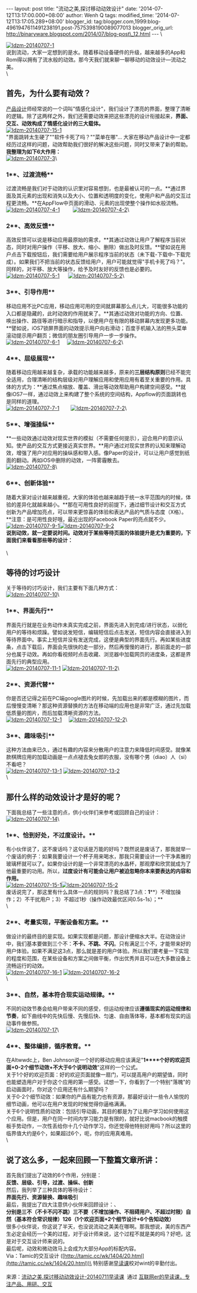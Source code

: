 --- layout: post title: "流动之美,探讨移动动效设计" date:
'2014-07-12T13:17:00.000+08:00' author: Wenh Q tags: modified\_time:
'2014-07-12T13:17:05.289+08:00' blogger\_id:
tag:blogger.com,1999:blog-4961947611491238191.post-7575398190089077013
blogger\_orig\_url:
http://binaryware.blogspot.com/2014/07/blog-post\_12.html --- \

[![ldzm-20140707-1](http://cdn.zaodula.com/wp-content/uploads/2014/07/ldzm-20140707-11.jpg)](http://cdn.zaodula.com/wp-content/uploads/2014/07/ldzm-20140707-11.jpg)\
说到流动，大家一定想到的是水。随着移动设备硬件的升级，越来越多的App和Rom得以拥有了流水般的动效。那今天我们就来聊一聊移动的动效设计—流动之美。\
\

**首先，为什么要有动效？**
--------------------------

[产品设计](http://zaodula.com/ "产品设计")师经常说的一个词叫"情感化设计"，我们设计了漂亮的界面，整理了清晰的逻辑。除了这两样之外，我们还需要动效来把这些漂亮的设计衔接起来，**界面、交互、动效构成了情感化设计的三大载体。**\
[![ldzm-20140707-15-1](http://cdn.zaodula.com/wp-content/uploads/2014/07/ldzm-20140707-15-1.jpg)](http://cdn.zaodula.com/wp-content/uploads/2014/07/ldzm-20140707-15-1.jpg)\
"界面跳转太生硬了""软件卡死了吗？""菜单在哪"…
大家在移动产品设计中一定都经历过这样的问题，动效帮助我们很好的解决这些问题，同时又带来了新的帮助。\
**我整理为如下6大作用：**\
[![ldzm-20140707-3](http://cdn.zaodula.com/wp-content/uploads/2014/07/ldzm-20140707-3.jpg)](http://cdn.zaodula.com/wp-content/uploads/2014/07/ldzm-20140707-3.jpg)\

### **1****、过渡流畅**

过渡流畅是我们对于动效的认识里对容易想到，也是最被认可的一点。**通过界面及其元素的出现和消失以及大小、位置和透明度的变化，使用户和产品的交互过程更流畅。**在AppFlow中页面的滑动、元素的出现使整个操作如水般流畅。\
[![ldzm-20140707-4-1](http://cdn.zaodula.com/wp-content/uploads/2014/07/ldzm-20140707-4-1.gif)](http://cdn.zaodula.com/wp-content/uploads/2014/07/ldzm-20140707-4-1.gif) 
     
 [![ldzm-20140707-4-2](http://cdn.zaodula.com/wp-content/uploads/2014/07/ldzm-20140707-4-2.gif)](http://cdn.zaodula.com/wp-content/uploads/2014/07/ldzm-20140707-4-2.gif)\

### **2****、高效反馈**

高效反馈可以说是移动应用最原始的需求，**其通过动效让用户了解程序当前状态，同时对用户操作（平移、放大、缩小、删除）做出及时反馈。**譬如说在用户点击下载按钮后，我们需要给用户展示程序当前的状态（未下载-下载中-下载完成）。如果我们不把当前的状态反馈给用户，用户可能就觉得"手机卡死了吗？"。同样的，对平移、放大等操作，给予及时友好的反馈也是必要的。\
[![ldzm-20140707-5-1](http://cdn.zaodula.com/wp-content/uploads/2014/07/ldzm-20140707-5-1.gif)](http://cdn.zaodula.com/wp-content/uploads/2014/07/ldzm-20140707-5-1.gif) 
 
  [![ldzm-20140707-5-2](http://cdn.zaodula.com/wp-content/uploads/2014/07/ldzm-20140707-5-2.gif)](http://cdn.zaodula.com/wp-content/uploads/2014/07/ldzm-20140707-5-2.gif)\

### **3****、引导作用**

移动应用不比PC应用，移动应用可用的空间就屏幕那么点儿大，可能很多功能的入口都是隐藏的，此时动效的作用就来了。**其通过动效对功能的方向、位置、唤出操作、路径等进行暗示和指导，以便用户在有限的移动屏幕内发现更多功能。**譬如说，iOS7锁屏界面的动效提示用户向右滑动；百度手机输入法的熊头菜单滚动提示用户翻页；微信的朋友圈引导用户一步一步操作。\
[![ldzm-20140707-6-1](http://cdn.zaodula.com/wp-content/uploads/2014/07/ldzm-20140707-6-1.gif)](http://cdn.zaodula.com/wp-content/uploads/2014/07/ldzm-20140707-6-1.gif) 
 
 [![ldzm-20140707-6-2](http://cdn.zaodula.com/wp-content/uploads/2014/07/ldzm-20140707-6-2.gif)](http://cdn.zaodula.com/wp-content/uploads/2014/07/ldzm-20140707-6-2.gif)\

### **4****、层级展现**

随着移动应用越来越复杂，承载的功能越来越多，原来的**三层结构原则**已经不能完全适用，合理清晰的结构层级对用户理解应用和使用应用有着至关重要的作用。具体的方式为：**通过焦点缩放、覆盖、滑出等动效帮助用户构建空间感受。**就像iOS7一样，通过动效上来构建了整个系统的空间结构，Appflow的页面跳转也是同样的道理。\
[![ldzm-20140707-7-1](http://cdn.zaodula.com/wp-content/uploads/2014/07/ldzm-20140707-7-1.gif)](http://cdn.zaodula.com/wp-content/uploads/2014/07/ldzm-20140707-7-1.gif) 
   
  [![ldzm-20140707-7-2](http://cdn.zaodula.com/wp-content/uploads/2014/07/ldzm-20140707-7-2.gif)](http://cdn.zaodula.com/wp-content/uploads/2014/07/ldzm-20140707-7-2.gif)\

### **5****、增强操纵**

**一些动效通过动效对现实世界的模拟（不需要任何提示），迎合用户的意识认知。使产品的交互方式更接近真实世界。**用户通过对现实世界的认知来理解动效，增强了用户对应用的操纵感和带入感。像Paper的设计，可以让用户感觉到纸面的翻动。再如iOS中删除的动效，一阵雾霾散去。\
[![ldzm-20140707-8](http://cdn.zaodula.com/wp-content/uploads/2014/07/ldzm-20140707-8.gif)](http://cdn.zaodula.com/wp-content/uploads/2014/07/ldzm-20140707-8.gif)\

### **6****、创新体验**

随着大家对设计越来越重视，大家的体验也越来越趋于统一水平范围内的时候，体验的差异化就越来越小。**那在可用性良好的前提下，通过细节设计和交互方式创新为产品增加亮点，可以带来更惊喜的体验和表达产品的气质与态度（X格）。**注意：是可用性良好哦，最近出现的Facebook
Paper的亮点就不少。\
[![ldzm-20140707-9-1](http://cdn.zaodula.com/wp-content/uploads/2014/07/ldzm-20140707-9-1.gif)](http://cdn.zaodula.com/wp-content/uploads/2014/07/ldzm-20140707-9-1.gif)[![ldzm-20140707-9-2](http://cdn.zaodula.com/wp-content/uploads/2014/07/ldzm-20140707-9-2.gif)](http://cdn.zaodula.com/wp-content/uploads/2014/07/ldzm-20140707-9-2.gif)\
**说到动效，就一定要说时间。动效对于某些等待页面的体验提升是尤为重要的，下面我们来看看那些等的设计：**\
\
\

**等待的讨巧设计**
------------------

关于等待的讨巧设计，我们主要有下面几种方式：\
[![ldzm-20140707-10](http://cdn.zaodula.com/wp-content/uploads/2014/07/ldzm-20140707-10.jpg)](http://cdn.zaodula.com/wp-content/uploads/2014/07/ldzm-20140707-10.jpg)\

### **1****、界面先行**

界面先行就是在业务动作未真实完成之前，界面先进入到完成/进行状态，以弱化用户的等待和烦躁。譬如说发短信，编辑短信后点击发送，短信内容会直接进入到等待界面中。事实上短信并没有发送完成，这便是典型的界面先行。再如某些进度条，点击下载后，界面会先很快的走一部分，然后再慢慢的进行，那前面走的一部分也属于动效。再如你看视频时点击收藏、浏览器中加载网页的进度条，这都是界面先行的典型应用。\
[![ldzm-20140707-11-1](http://cdn.zaodula.com/wp-content/uploads/2014/07/ldzm-20140707-11-1.jpg)](http://cdn.zaodula.com/wp-content/uploads/2014/07/ldzm-20140707-11-1.jpg) [![ldzm-20140707-11-2](http://cdn.zaodula.com/wp-content/uploads/2014/07/ldzm-20140707-11-2.jpg)](http://cdn.zaodula.com/wp-content/uploads/2014/07/ldzm-20140707-11-2.jpg)\

### **2****、资源代替**

你是否还记得之前在PC端google图片的时候，先加载出来的都是模糊的图片，而后慢慢变清晰？那这种资源替换的方法在移动端的应用也是非常广泛，通过先加载低质量的图片，而后加载清晰资源的方法。\
[![ldzm-20140707-12-1](http://cdn.zaodula.com/wp-content/uploads/2014/07/ldzm-20140707-12-1.jpg)](http://cdn.zaodula.com/wp-content/uploads/2014/07/ldzm-20140707-12-1.jpg) 
 
 [![ldzm-20140707-12-2](http://cdn.zaodula.com/wp-content/uploads/2014/07/ldzm-20140707-12-2.jpg)](http://cdn.zaodula.com/wp-content/uploads/2014/07/ldzm-20140707-12-2.jpg)\

### **3****、趣味吸引**

这种方法由来已久，通过有趣的内容来分散用户的注意力来降低时间感受。就像某款棋牌应用的加载动画是一点点褪去兔女郎的衣服，没有哪个男（diao）人（si）不看吧？\
[![ldzm-20140707-13-1](http://cdn.zaodula.com/wp-content/uploads/2014/07/ldzm-20140707-13-1.gif)](http://cdn.zaodula.com/wp-content/uploads/2014/07/ldzm-20140707-13-1.gif) [![ldzm-20140707-13-2](http://cdn.zaodula.com/wp-content/uploads/2014/07/ldzm-20140707-13-2.gif)](http://cdn.zaodula.com/wp-content/uploads/2014/07/ldzm-20140707-13-2.gif)\
\

**那什么样的动效设计才是好的呢？**
----------------------------------

下面我总结了一些注意的点，供小伙伴们来参考或回顾自己的设计：\
[![ldzm-20140707-14](http://cdn.zaodula.com/wp-content/uploads/2014/07/ldzm-20140707-14.jpg)](http://cdn.zaodula.com/wp-content/uploads/2014/07/ldzm-20140707-14.jpg)\

### **1****、恰到好处，不过度设计。**

有小伙伴说了，这不废话吗？这句话是万能的好吗？既然说是废话了，那我就举一个废话的例子：如果我要设计一个杯子用来喝水，那我只需要设计一个干净素雅的玻璃杯就可以了。如果你设计的是一个非常漂亮的水晶杯，那观摩和欣赏就成为了他最重要的功用。所以，**过度设计有可能会让用户被迫忽略你本来要表达的内容和作用。**\
[![ldzm-20140707-15-1](http://cdn.zaodula.com/wp-content/uploads/2014/07/ldzm-20140707-15-1.jpg)](http://cdn.zaodula.com/wp-content/uploads/2014/07/ldzm-20140707-15-1.jpg)[![ldzm-20140707-15-2](http://cdn.zaodula.com/wp-content/uploads/2014/07/ldzm-20140707-15-2.jpg)](http://cdn.zaodula.com/wp-content/uploads/2014/07/ldzm-20140707-15-2.jpg)\
废话说完了，那这里有什么具体一点的规则吗？我总结了3点：**1****）不增加操作；2）不干扰用户；3）不超过1秒（操作动效最优区间0.5s-1s）；**\
\

### **2****、考量实现，平衡设备和方案。**

做设计的最终目的是实现。如果实现都是问题，那设计便缩水大半。在动效设计中，我们基本要做到三个不：**不卡、不跳、不闪**。只有满足三个不，才能带来好的用户体验。如果不满足这3点，那么就是差的用户体验。所以我们要考量一下实现的程度和范围，在某些设备和方案之间做平衡，作出优秀并且可以在大多数设备上流畅运行的动效。\
[![ldzm-20140707-16-1](http://cdn.zaodula.com/wp-content/uploads/2014/07/ldzm-20140707-16-1.jpg)](http://cdn.zaodula.com/wp-content/uploads/2014/07/ldzm-20140707-16-1.jpg) [![ldzm-20140707-16-2](http://cdn.zaodula.com/wp-content/uploads/2014/07/ldzm-20140707-16-2.jpg)](http://cdn.zaodula.com/wp-content/uploads/2014/07/ldzm-20140707-16-2.jpg)\
\

### **3****、自然，基本符合现实运动规律。**

不同的动效节奏会给用户带来不同的感受，但运动规律应该**遵循现实的运动规律和节奏**，如下曲线中的先快后慢、先慢后快、匀速、自由落体等，基本都有现实的运动事件做参照。\
[![ldzm-20140707-17](http://cdn.zaodula.com/wp-content/uploads/2014/07/ldzm-20140707-17.jpg)](http://cdn.zaodula.com/wp-content/uploads/2014/07/ldzm-20140707-17.jpg)\

### **4****、整体编排，循序教育。**

在Altwwdc上，Ben
Johnson说一个好的移动应用应该满足"**1****个好的欢迎页面+0-2个细节动效+不大于6个说明动效**"这样的一个公式。\
关于1个好的欢迎页面：好的欢迎页面就像一扇门，可以提高用户的期望值，同时也能塑造用户对于你这个应用的第一感受。试想一下，你看到了一个特别"落魄"的启动画面时，你对这个应用还有什么期望吗？\
关于0-2个细节动效：如果你的产品有能力也有资源，那最好设计一些令人愉悦的细节动画，他可以在用户发现的时候觉得你逼格满满。\
关于6个说明性质的动效：包括引导动画，其目的都是为了让用户学习如何使用这个应用。但是，用户在同一时间内学习能力是有限的，就好比说macbook的触摸板手势动作，一次性丢给你十几个动作学习，你还觉得他特别好用吗？所以这里的临界值大约是6个，如果超过6个，呃，你的应用真难用。\
\

**说了这么多，一起来回顾一下整篇文章所讲：**
--------------------------------------------

首先我们提出了动效的6个作用，分别是：\
**反馈、层级、引导，过渡、操纵、创新**\
然后，我列举了三种具体的等待设计：\
**界面先行、资源替换、趣味吸引**\
最后，我提出了四大注意供小伙伴来回顾设计：、\
**分别是三不（不卡不闪不跳）三不要（不增加操作、不阻碍用户、不超过时限）自然（基本符合常识规律）126（1个欢迎页面+2个细节设计+6个告知动效）**\
很多小伙伴说，你这说了半天，也没说流动之美美在哪啊。那我想说，美的东西产生必定会经历一个美的过程，对于设计师来说，这个过程不就是美的吗？好吧，这是对于交互设计师来说的。\
最后呢，动效和微动效马上会成为大部分App的标配内容。\
Via：Tamic的交互设计
([http://tamic.cc/wk/1404/20.html](http://tamic.cc/wk/1404/20.html))\
特别感谢[早读课](http://zaodula.com/ "早读课")校对wint的辛勤付出。\
\
来源：[流动之美,探讨移动动效设计-20140711早读课](http://zaodula.com/archives/8159.html)  通过 [互联网er的早读课，专注产品、用研、交互](http://zaodula.com/)
